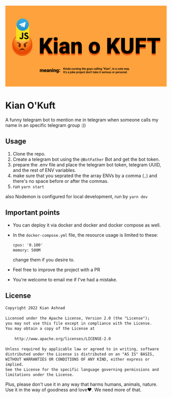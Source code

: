 ![](https://github.com/kianashnad/kiankuftbot/blob/main/banner.jpg)

# Kian O'Kuft

A funny telegram bot to mention me in telegram when someone calls my name in an specific telegram group :))

## Usage

1. Clone the repo.
2. Create a telegram bot using the `@BotFather` Bot and get the bot token.
4. prepare the .env file and place the telegram bot token, telegram UUID, and the rest of ENV variables.
5. make sure that you seprated the the array ENVs by a comma (`,`) and there's no space before or after the commas.
6. run `yarn start`

also Nodemon is configured for local development, run by `yarn dev`

## Important points

- You can deploy it via docker and docker and docker compose as well.
- In the `docker-compose.yml` file, the resource usage is limited to these:
   ```
  cpus: '0.100'
  memory: 500M
  ```
  change them if you desire to.

- Feel free to improve the project with a PR
- You're welcome to email me if I've had a mistake.

## License

```
Copyright 2022 Kian Ashnad

Licensed under the Apache License, Version 2.0 (the "License");
you may not use this file except in compliance with the License.
You may obtain a copy of the License at

    http://www.apache.org/licenses/LICENSE-2.0

Unless required by applicable law or agreed to in writing, software
distributed under the License is distributed on an "AS IS" BASIS,
WITHOUT WARRANTIES OR CONDITIONS OF ANY KIND, either express or implied.
See the License for the specific language governing permissions and
limitations under the License.
```

Plus, please don't use it in any way that harms humans, animals, nature. Use it in the way of goodness and love❤. We
need more of that. 
